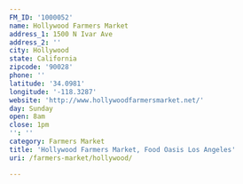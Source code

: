 ```yaml
---
FM_ID: '1000052'
name: Hollywood Farmers Market
address_1: 1500 N Ivar Ave
address_2: ''
city: Hollywood
state: California
zipcode: '90028'
phone: ''
latitude: '34.0981'
longitude: '-118.3287'
website: 'http://www.hollywoodfarmersmarket.net/'
day: Sunday
open: 8am
close: 1pm
'': ''
category: Farmers Market
title: 'Hollywood Farmers Market, Food Oasis Los Angeles'
uri: /farmers-market/hollywood/

---
```

